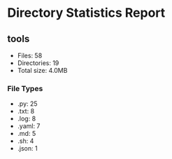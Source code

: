 # Directory Statistics Report

## tools

- Files: 58
- Directories: 19
- Total size: 4.0MB

### File Types
- .py: 25
- .txt: 8
- .log: 8
- .yaml: 7
- .md: 5
- .sh: 4
- .json: 1

